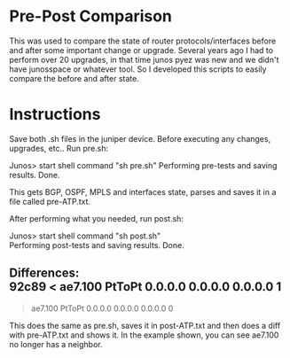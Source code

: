# Pre-Post Comparison

This was used to compare the state of router protocols/interfaces before and after some important change or upgrade. Several years ago I had to perform over 20 upgrades, in that time junos pyez was new and we didn't have junosspace or whatever tool. So I developed this scripts to easily compare the before and after state.

# Instructions

Save both .sh files in the juniper device. Before executing any changes, upgrades, etc.. Run pre.sh:

Junos> start shell command "sh pre.sh"
Performing pre-tests and saving results.
Done.

This gets BGP, OSPF, MPLS and interfaces state, parses and saves it in a file called pre-ATP.txt.

After performing what you needed, run post.sh:

Junos> start shell command "sh post.sh"    
Performing post-tests and saving results.
Done.

Differences:  
92c89
< ae7.100             PtToPt  0.0.0.0         0.0.0.0         0.0.0.0            1
---
> ae7.100             PtToPt  0.0.0.0         0.0.0.0         0.0.0.0            0

This does the same as pre.sh, saves it in post-ATP.txt and then does a diff with pre-ATP.txt and shows it. In the example shown, you can see ae7.100 no longer has a neighbor.
